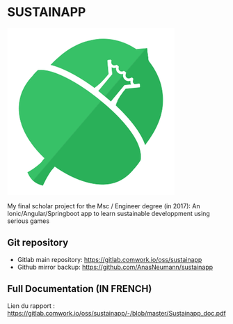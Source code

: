 # SUSTAINAPP

![Sustainapp](/SustainappMobile/www/img/common/icon.png)

My final scholar project for the Msc / Engineer degree (in 2017): An Ionic/Angular/Springboot app to learn sustainable developpment using serious games

## Git repository

* Gitlab main repository: https://gitlab.comwork.io/oss/sustainapp
* Github mirror backup: https://github.com/AnasNeumann/sustainapp

## Full Documentation (IN FRENCH)

Lien du rapport : https://gitlab.comwork.io/oss/sustainapp/-/blob/master/Sustainapp_doc.pdf
